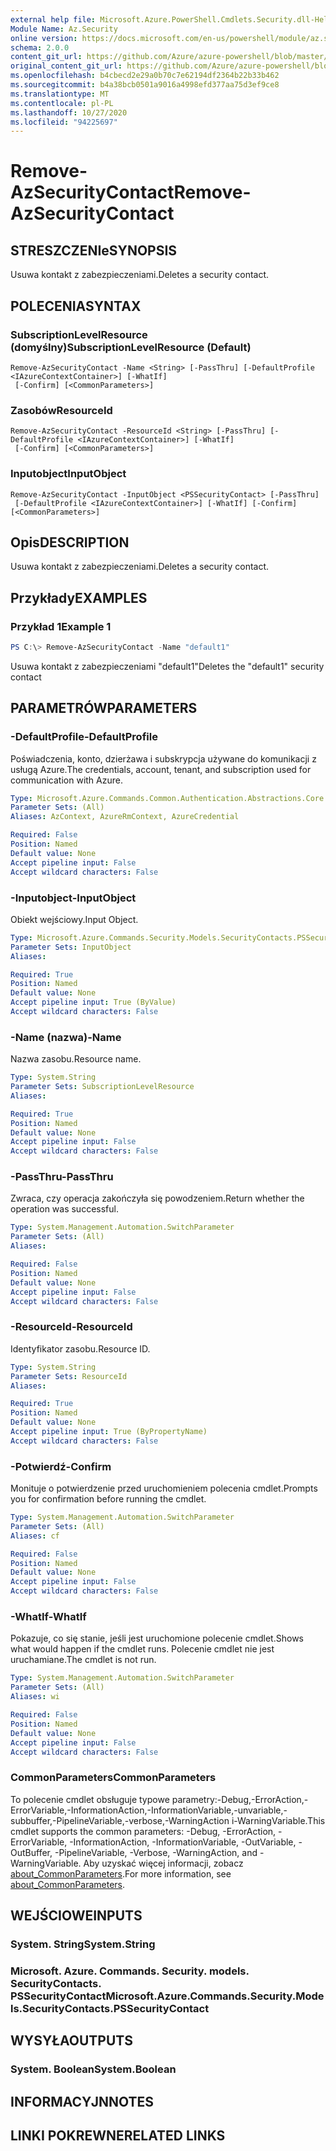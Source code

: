 ```yaml
---
external help file: Microsoft.Azure.PowerShell.Cmdlets.Security.dll-Help.xml
Module Name: Az.Security
online version: https://docs.microsoft.com/en-us/powershell/module/az.security/Remove-AzSecurityContact
schema: 2.0.0
content_git_url: https://github.com/Azure/azure-powershell/blob/master/src/Security/Security/help/Remove-AzSecurityContact.md
original_content_git_url: https://github.com/Azure/azure-powershell/blob/master/src/Security/Security/help/Remove-AzSecurityContact.md
ms.openlocfilehash: b4cbecd2e29a0b70c7e62194df2364b22b33b462
ms.sourcegitcommit: b4a38bcb0501a9016a4998efd377aa75d3ef9ce8
ms.translationtype: MT
ms.contentlocale: pl-PL
ms.lasthandoff: 10/27/2020
ms.locfileid: "94225697"
---
```

# <span data-ttu-id="a3a6d-101">Remove-AzSecurityContact</span><span class="sxs-lookup"><span data-stu-id="a3a6d-101">Remove-AzSecurityContact</span></span>

## <span data-ttu-id="a3a6d-102">STRESZCZENIe</span><span class="sxs-lookup"><span data-stu-id="a3a6d-102">SYNOPSIS</span></span>
<span data-ttu-id="a3a6d-103">Usuwa kontakt z zabezpieczeniami.</span><span class="sxs-lookup"><span data-stu-id="a3a6d-103">Deletes a security contact.</span></span>

## <span data-ttu-id="a3a6d-104">POLECENIA</span><span class="sxs-lookup"><span data-stu-id="a3a6d-104">SYNTAX</span></span>

### <span data-ttu-id="a3a6d-105">SubscriptionLevelResource (domyślny)</span><span class="sxs-lookup"><span data-stu-id="a3a6d-105">SubscriptionLevelResource (Default)</span></span>
```
Remove-AzSecurityContact -Name <String> [-PassThru] [-DefaultProfile <IAzureContextContainer>] [-WhatIf]
 [-Confirm] [<CommonParameters>]
```

### <span data-ttu-id="a3a6d-106">Zasobów</span><span class="sxs-lookup"><span data-stu-id="a3a6d-106">ResourceId</span></span>
```
Remove-AzSecurityContact -ResourceId <String> [-PassThru] [-DefaultProfile <IAzureContextContainer>] [-WhatIf]
 [-Confirm] [<CommonParameters>]
```

### <span data-ttu-id="a3a6d-107">Inputobject</span><span class="sxs-lookup"><span data-stu-id="a3a6d-107">InputObject</span></span>
```
Remove-AzSecurityContact -InputObject <PSSecurityContact> [-PassThru]
 [-DefaultProfile <IAzureContextContainer>] [-WhatIf] [-Confirm] [<CommonParameters>]
```

## <span data-ttu-id="a3a6d-108">Opis</span><span class="sxs-lookup"><span data-stu-id="a3a6d-108">DESCRIPTION</span></span>
<span data-ttu-id="a3a6d-109">Usuwa kontakt z zabezpieczeniami.</span><span class="sxs-lookup"><span data-stu-id="a3a6d-109">Deletes a security contact.</span></span>

## <span data-ttu-id="a3a6d-110">Przykłady</span><span class="sxs-lookup"><span data-stu-id="a3a6d-110">EXAMPLES</span></span>

### <span data-ttu-id="a3a6d-111">Przykład 1</span><span class="sxs-lookup"><span data-stu-id="a3a6d-111">Example 1</span></span>
```powershell
PS C:\> Remove-AzSecurityContact -Name "default1"
```

<span data-ttu-id="a3a6d-112">Usuwa kontakt z zabezpieczeniami "default1"</span><span class="sxs-lookup"><span data-stu-id="a3a6d-112">Deletes the "default1" security contact</span></span>

## <span data-ttu-id="a3a6d-113">PARAMETRÓW</span><span class="sxs-lookup"><span data-stu-id="a3a6d-113">PARAMETERS</span></span>

### <span data-ttu-id="a3a6d-114">-DefaultProfile</span><span class="sxs-lookup"><span data-stu-id="a3a6d-114">-DefaultProfile</span></span>
<span data-ttu-id="a3a6d-115">Poświadczenia, konto, dzierżawa i subskrypcja używane do komunikacji z usługą Azure.</span><span class="sxs-lookup"><span data-stu-id="a3a6d-115">The credentials, account, tenant, and subscription used for communication with Azure.</span></span>

```yaml
Type: Microsoft.Azure.Commands.Common.Authentication.Abstractions.Core.IAzureContextContainer
Parameter Sets: (All)
Aliases: AzContext, AzureRmContext, AzureCredential

Required: False
Position: Named
Default value: None
Accept pipeline input: False
Accept wildcard characters: False
```

### <span data-ttu-id="a3a6d-116">-Inputobject</span><span class="sxs-lookup"><span data-stu-id="a3a6d-116">-InputObject</span></span>
<span data-ttu-id="a3a6d-117">Obiekt wejściowy.</span><span class="sxs-lookup"><span data-stu-id="a3a6d-117">Input Object.</span></span>

```yaml
Type: Microsoft.Azure.Commands.Security.Models.SecurityContacts.PSSecurityContact
Parameter Sets: InputObject
Aliases:

Required: True
Position: Named
Default value: None
Accept pipeline input: True (ByValue)
Accept wildcard characters: False
```

### <span data-ttu-id="a3a6d-118">-Name (nazwa)</span><span class="sxs-lookup"><span data-stu-id="a3a6d-118">-Name</span></span>
<span data-ttu-id="a3a6d-119">Nazwa zasobu.</span><span class="sxs-lookup"><span data-stu-id="a3a6d-119">Resource name.</span></span>

```yaml
Type: System.String
Parameter Sets: SubscriptionLevelResource
Aliases:

Required: True
Position: Named
Default value: None
Accept pipeline input: False
Accept wildcard characters: False
```

### <span data-ttu-id="a3a6d-120">-PassThru</span><span class="sxs-lookup"><span data-stu-id="a3a6d-120">-PassThru</span></span>
<span data-ttu-id="a3a6d-121">Zwraca, czy operacja zakończyła się powodzeniem.</span><span class="sxs-lookup"><span data-stu-id="a3a6d-121">Return whether the operation was successful.</span></span>

```yaml
Type: System.Management.Automation.SwitchParameter
Parameter Sets: (All)
Aliases:

Required: False
Position: Named
Default value: None
Accept pipeline input: False
Accept wildcard characters: False
```

### <span data-ttu-id="a3a6d-122">-ResourceId</span><span class="sxs-lookup"><span data-stu-id="a3a6d-122">-ResourceId</span></span>
<span data-ttu-id="a3a6d-123">Identyfikator zasobu.</span><span class="sxs-lookup"><span data-stu-id="a3a6d-123">Resource ID.</span></span>

```yaml
Type: System.String
Parameter Sets: ResourceId
Aliases:

Required: True
Position: Named
Default value: None
Accept pipeline input: True (ByPropertyName)
Accept wildcard characters: False
```

### <span data-ttu-id="a3a6d-124">-Potwierdź</span><span class="sxs-lookup"><span data-stu-id="a3a6d-124">-Confirm</span></span>
<span data-ttu-id="a3a6d-125">Monituje o potwierdzenie przed uruchomieniem polecenia cmdlet.</span><span class="sxs-lookup"><span data-stu-id="a3a6d-125">Prompts you for confirmation before running the cmdlet.</span></span>

```yaml
Type: System.Management.Automation.SwitchParameter
Parameter Sets: (All)
Aliases: cf

Required: False
Position: Named
Default value: None
Accept pipeline input: False
Accept wildcard characters: False
```

### <span data-ttu-id="a3a6d-126">-WhatIf</span><span class="sxs-lookup"><span data-stu-id="a3a6d-126">-WhatIf</span></span>
<span data-ttu-id="a3a6d-127">Pokazuje, co się stanie, jeśli jest uruchomione polecenie cmdlet.</span><span class="sxs-lookup"><span data-stu-id="a3a6d-127">Shows what would happen if the cmdlet runs.</span></span> <span data-ttu-id="a3a6d-128">Polecenie cmdlet nie jest uruchamiane.</span><span class="sxs-lookup"><span data-stu-id="a3a6d-128">The cmdlet is not run.</span></span>

```yaml
Type: System.Management.Automation.SwitchParameter
Parameter Sets: (All)
Aliases: wi

Required: False
Position: Named
Default value: None
Accept pipeline input: False
Accept wildcard characters: False
```

### <span data-ttu-id="a3a6d-129">CommonParameters</span><span class="sxs-lookup"><span data-stu-id="a3a6d-129">CommonParameters</span></span>
<span data-ttu-id="a3a6d-130">To polecenie cmdlet obsługuje typowe parametry:-Debug,-ErrorAction,-ErrorVariable,-InformationAction,-InformationVariable,-unvariable,-subbuffer,-PipelineVariable,-verbose,-WarningAction i-WarningVariable.</span><span class="sxs-lookup"><span data-stu-id="a3a6d-130">This cmdlet supports the common parameters: -Debug, -ErrorAction, -ErrorVariable, -InformationAction, -InformationVariable, -OutVariable, -OutBuffer, -PipelineVariable, -Verbose, -WarningAction, and -WarningVariable.</span></span> <span data-ttu-id="a3a6d-131">Aby uzyskać więcej informacji, zobacz [about_CommonParameters](http://go.microsoft.com/fwlink/?LinkID=113216).</span><span class="sxs-lookup"><span data-stu-id="a3a6d-131">For more information, see [about_CommonParameters](http://go.microsoft.com/fwlink/?LinkID=113216).</span></span>

## <span data-ttu-id="a3a6d-132">WEJŚCIOWE</span><span class="sxs-lookup"><span data-stu-id="a3a6d-132">INPUTS</span></span>

### <span data-ttu-id="a3a6d-133">System. String</span><span class="sxs-lookup"><span data-stu-id="a3a6d-133">System.String</span></span>

### <span data-ttu-id="a3a6d-134">Microsoft. Azure. Commands. Security. models. SecurityContacts. PSSecurityContact</span><span class="sxs-lookup"><span data-stu-id="a3a6d-134">Microsoft.Azure.Commands.Security.Models.SecurityContacts.PSSecurityContact</span></span>

## <span data-ttu-id="a3a6d-135">WYSYŁA</span><span class="sxs-lookup"><span data-stu-id="a3a6d-135">OUTPUTS</span></span>

### <span data-ttu-id="a3a6d-136">System. Boolean</span><span class="sxs-lookup"><span data-stu-id="a3a6d-136">System.Boolean</span></span>

## <span data-ttu-id="a3a6d-137">INFORMACYJN</span><span class="sxs-lookup"><span data-stu-id="a3a6d-137">NOTES</span></span>

## <span data-ttu-id="a3a6d-138">LINKI POKREWNE</span><span class="sxs-lookup"><span data-stu-id="a3a6d-138">RELATED LINKS</span></span>
